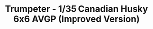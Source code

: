 ---
layout: product
title: "Trumpeter - 1/35 Canadian Husky 6x6 AVGP (Improved Version)"
price: "3150" 
desc: "N/A"
img_path: "/assets/img/TRU01506.webp"
brand: "N/A"
available: false
special_offer: false
new: false
soon: false
cat: "010000"
subcat: "013400"
subsubcat: "0N/A"
sifra: "TRU01506"
popular: false
spec: false
---